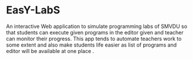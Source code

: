 # EasY-LabS
An interactive Web application to simulate programming labs of SMVDU so that students can execute given programs in the editor given and teacher can monitor their progress. This app tends to automate teachers work to some extent and also make students life easier as list of programs and editor will be available at one place . 
